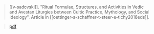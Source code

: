 > [[v-sadovski]]. 
> "Ritual Formulae, Structures, and Activities in Vedic and Avestan Liturgies between Cultic Practice, Mythology, and Social Ideology". 
> Article in [[oettinger-s-schaffner-t-steer-e-tichy2018eds]]. 

> [pdf](a/v-sadovski2018b.pdf)
